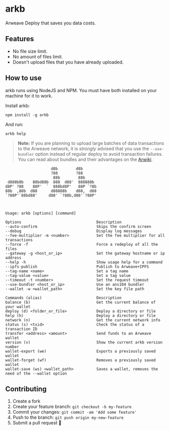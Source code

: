 # arkb
Arweave Deploy that saves you data costs.

## Features
- No file size limit.
- No amount of files limit.
- Doesn't upload files that you have already uploaded.

## How to use
arkb runs using NodeJS and NPM. You must have both installed on your machine for it to work.

Install arkb:
```
npm install -g arkb
```

And run:
```
arkb help
```

> **Note:** If you are planning to upload large batches of data transactions to the Arweave network, it is *strongly* advised that you use the `--use-bundler` option instead of regular deploy to avoid transaction failures. You can read about bundles and their advantages on the [Arwiki](https://arwiki.wiki/#/en/preview/WUAtjfiDQEIqhsUcHXIFTn5ZmeDIE7If9hJREBLRgak).



```
                    d8b        d8b
                    ?88        ?88
                     88b        88b
 d888b8b    88bd88b  888  d88'  888888b
d8P' ?88    88P'  `  888bd8P'   88P `?8b
88b  ,88b  d88      d88888b    d88,  d88
`?88P'`88bd88'     d88' `?88b,d88'`?88P'



Usage: arkb [options] [command]

Options                                 Description
--auto-confirm                          Skips the confirm screen
--debug                                 Display log messages
--fee-multiplier -m <number>            Set the fee multiplier for all transactions
--force -f                              Force a redeploy of all the files
--gateway -g <host_or_ip>               Set the gateway hostname or ip address
--help -h                               Show usage help for a command
--ipfs-publish                          Publish to Arweave+IPFS
--tag-name <name>                       Set a tag name
--tag-value <value>                     Set a tag value
--timeout -t <number>                   Set the request timeout
--use-bundler <host_or_ip>              Use an ans104 bundler
--wallet -w <wallet_path>               Set the key file path

Commands (alias)                        Description
balance (b)                             Get the current balance of your wallet
deploy (d) <folder_or_file>             Deploy a directory or file
help (h)                                Deploy a directory or file
network (n)                             Get the current network info
status (s) <txid>                       Check the status of a transaction ID
transfer <address> <amount>             Send funds to an Arweave wallet
version (v)                             Show the current arkb version number
wallet-export (we)                      Exports a previously saved wallet
wallet-forget (wf)                      Removes a previously saved wallet
wallet-save (ws) <wallet_path>          Saves a wallet, removes the need of the --wallet option
```

## Contributing

1.  Create a fork
2.  Create your feature branch: `git checkout -b my-feature`
3.  Commit your changes: `git commit -am 'Add some feature'`
4.  Push to the branch: `git push origin my-new-feature`
5.  Submit a pull request 🚀